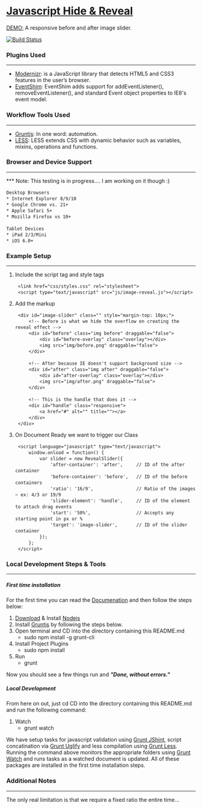 # [Javascript Hide & Reveal](http://visormatt.github.io/image-reveal/)

[DEMO:](http://sandbox.visualmarvel.com/Javascript/Hide_and_Reveal) A responsive before and after image slider.

[![Build Status][travis-image]][travis-url]

<!-- Links used, not displayed in MD doc -->

[travis-url]: https://travis-ci.org/visormatt/image-reveal
[travis-image]: https://travis-ci.org/visormatt/image-reveal.svg?branch=master



### Plugins Used
-------------------------------------------
* [Modernizr](http://modernizr.com/): is a JavaScript library that detects HTML5 and CSS3 features in the user’s browser.
* [EventShim](https://github.com/jwmcpeak/EventShim): EventShim adds support for addEventListener(), removeEventListener(), and standard Event object properties to IE8's event model.

### Workflow Tools Used
-------------------------------------------
* [Gruntjs](http://gruntjs.com/): In one word: automation.
* [LESS](http://lesscss.org/): LESS extends CSS with dynamic behavior such as variables, mixins, operations and functions.


### Browser and Device Support
-------------------------------------------
*** Note: This testing is in progress.... I am working on it though :)

	Desktop Browsers
	* Internet Explorer 8/9/10
	* Google Chrome vs. 21+
	* Apple Safari 5+
	* Mozilla Firefox vs 10+

	Tablet Devices
	* iPad 2/3/Mini
	* iOS 6.0+

### Example Setup
-------------------------------------------

1. Include the script tag and style tags

		<link href="css/styles.css" rel="stylesheet">
		<script type="text/javascript" src="js/image-reveal.js"></script>


2. Add the markup

		<div id="image-slider" class="" style="margin-top: 10px;">
			<!-- Before is what we hide the overflow on creating the reveal effect -->
			<div id="before" class="img before" draggable="false">
				<div id="before-overlay" class="overlay"></div>
				<img src="img/before.png" draggable="false">
			</div>

			<!-- After because IE doesn't support background size -->
			<div id="after" class="img after" draggable="false">
				<div id="after-overlay" class="overlay"></div>
				<img src="img/after.png" draggable="false">
			</div>

			<!-- This is the handle that does it -->
			<div id="handle" class="responsive">
				<a href="#" alt="" title=""></a>
			</div>
		</div>

3. On Document Ready we want to trigger our Class

		<script language="javascript" type="text/javascript">
			window.onload = function() {
				var slider = new RevealSlider({
					'after-container': 'after',		// ID of the after container
					'before-container': 'before',	// ID of the before containers
					'ratio': '16/9',				// Ratio of the images ~ ex: 4/3 or 19/9
					'slider-element': 'handle',		// ID of the element to attach drag events
					'start': '50%',					// Accepts any starting point in px or %
					'target': 'image-slider',		// ID of the slider container
				});
			};
		</script>


### Local Development Steps & Tools
-------------------------------------------

##### First time installation
For the first time you can read the [Documenation](http://gruntjs.com/getting-started) and then follow the steps below:

1. [Download](http://nodejs.org/) & Install [Nodejs](http://nodejs.org/)
2. Install [Gruntjs](http://gruntjs.com/) by following the steps below.
3. Open terminal and CD into the directory containing this README.md
	* sudo npm install -g grunt-cli
4. Install Project Plugins
	* sudo npm install
5. Run
	* grunt

Now you should see a few things run and ***"Done, without errors."***

##### Local Development
From here on out, just cd CD into the directory containing this README.md and run the following command:

1. Watch
	* grunt watch

We have setup tasks for javascript validation using [Grunt JShint](https://github.com/gruntjs/grunt-contrib-jshint), script concatination via [Grunt Uglify](https://github.com/gruntjs/grunt-contrib-uglify) and less compilation using [Grunt Less](https://github.com/gruntjs/grunt-contrib-less). Running the command above monitors the appropriate folders using [Grunt Watch](https://github.com/gruntjs/grunt-contrib-watch) and runs tasks as a watched document is updated. All of these packages are installed in the first time installation steps.


### Additional Notes
-------------------------------------------
The only real limitation is that we require a fixed ratio the entire time...
